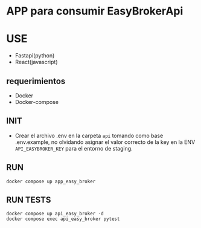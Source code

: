 # APP para consumir EasyBrokerApi

# USE
- Fastapi(python)
- React(javascript)

## requerimientos
- Docker
- Docker-compose

## INIT
- Crear el archivo .env en la carpeta `api` tomando como base .env.example, no olvidando asignar el valor correcto de la key en la ENV `API_EASYBROKER_KEY` para el entorno de staging.

## RUN
```shell
docker compose up app_easy_broker
```

## RUN TESTS
```shell
docker compose up api_easy_broker -d
docker compose exec api_easy_broker pytest
```